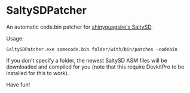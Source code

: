 # SaltySDPatcher
An automatic code.bin patcher for [shinyquagsire's SaltySD](https://github.com/shinyquagsire23/SaltySD).

Usage:

`SaltySDPatcher.exe somecode.bin folder/with/bin/patches -codebin`

If you don't specify a folder, the newest SaltySD ASM files will be downloaded and compiled for you (note that this require DevkitPro to be installed for this to work).

Have fun!
